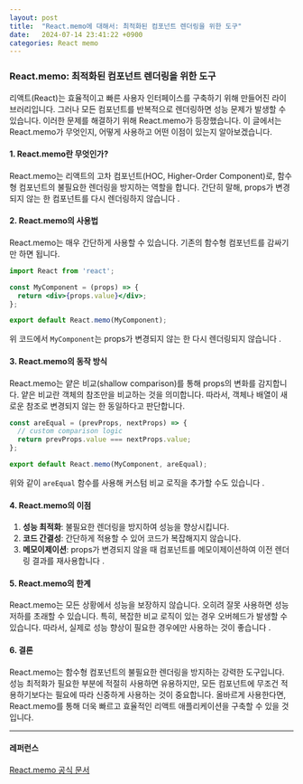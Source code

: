 ```yaml
---
layout: post
title:  "React.memo에 대해서: 최적화된 컴포넌트 렌더링을 위한 도구"
date:   2024-07-14 23:41:22 +0900
categories: React memo
---
```


### React.memo: 최적화된 컴포넌트 렌더링을 위한 도구

리액트(React)는 효율적이고 빠른 사용자 인터페이스를 구축하기 위해 만들어진 라이브러리입니다. 그러나 모든 컴포넌트를 반복적으로 렌더링하면 성능 문제가 발생할 수 있습니다. 이러한 문제를 해결하기 위해 React.memo가 등장했습니다. 이 글에서는 React.memo가 무엇인지, 어떻게 사용하고 어떤 이점이 있는지 알아보겠습니다.

#### 1. React.memo란 무엇인가?

React.memo는 리액트의 고차 컴포넌트(HOC, Higher-Order Component)로, 함수형 컴포넌트의 불필요한 렌더링을 방지하는 역할을 합니다. 간단히 말해, props가 변경되지 않는 한 컴포넌트를 다시 렌더링하지 않습니다 .

#### 2. React.memo의 사용법

React.memo는 매우 간단하게 사용할 수 있습니다. 기존의 함수형 컴포넌트를 감싸기만 하면 됩니다.

```jsx
import React from 'react';

const MyComponent = (props) => {
  return <div>{props.value}</div>;
};

export default React.memo(MyComponent);
```

위 코드에서 `MyComponent`는 props가 변경되지 않는 한 다시 렌더링되지 않습니다 .

#### 3. React.memo의 동작 방식

React.memo는 얕은 비교(shallow comparison)를 통해 props의 변화를 감지합니다. 얕은 비교란 객체의 참조만을 비교하는 것을 의미합니다. 따라서, 객체나 배열이 새로운 참조로 변경되지 않는 한 동일하다고 판단합니다.

```jsx
const areEqual = (prevProps, nextProps) => {
  // custom comparison logic
  return prevProps.value === nextProps.value;
};

export default React.memo(MyComponent, areEqual);
```

위와 같이 `areEqual` 함수를 사용해 커스텀 비교 로직을 추가할 수도 있습니다 .

#### 4. React.memo의 이점

1. **성능 최적화**: 불필요한 렌더링을 방지하여 성능을 향상시킵니다.
2. **코드 간결성**: 간단하게 적용할 수 있어 코드가 복잡해지지 않습니다.
3. **메모이제이션**: props가 변경되지 않을 때 컴포넌트를 메모이제이션하여 이전 렌더링 결과를 재사용합니다 .

#### 5. React.memo의 한계

React.memo는 모든 상황에서 성능을 보장하지 않습니다. 오히려 잘못 사용하면 성능 저하를 초래할 수 있습니다. 특히, 복잡한 비교 로직이 있는 경우 오버헤드가 발생할 수 있습니다. 따라서, 실제로 성능 향상이 필요한 경우에만 사용하는 것이 좋습니다 .

#### 6. 결론

React.memo는 함수형 컴포넌트의 불필요한 렌더링을 방지하는 강력한 도구입니다. 성능 최적화가 필요한 부분에 적절히 사용하면 유용하지만, 모든 컴포넌트에 무조건 적용하기보다는 필요에 따라 신중하게 사용하는 것이 중요합니다. 올바르게 사용한다면, React.memo를 통해 더욱 빠르고 효율적인 리액트 애플리케이션을 구축할 수 있을 것입니다.

---

#### 레퍼런스

[React.memo 공식 문서](https://react.dev/reference/react/memo)